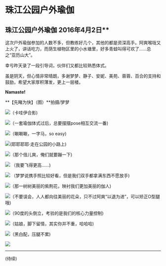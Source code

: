 # 珠江公园户外瑜伽



## 珠江公园户外瑜伽 2016年4月2日**

这次户外瑜伽参加的人数不多，但教练好几个，其他的都是资深高手。阿爽喉咙又上火了，讲话吃力，而荫生植物区里的小水塘里，好多青蛙叫得可欢了……总之“亚历山大”。

幸亏昨天录了一段引导词，伙伴们又都比较熟悉体式。

虽是阴天，但心情非常晴朗，多谢梦梦、静子、安妮、美苑、蓉蓉、百合的支持和鼓励，希望大家厚积薄发，更上一层楼。

**Namaste!**

**【先睹为快】（图）**拍摄/梦梦

![](https://oss.metamind.eu.org/2957e0714e20c22921ac4.jpg.jpeg)（卡哇伊合影)

![](https://img.omoe.eu.org/file/07c1b2ceeb5ee75b8ef08.jpg)（一套瑜伽体式过后，总要摆摆pose相互交流一番)

![](https://oss.metamind.eu.org/d2fb0622ed20846fd346c.jpg.jpeg)（唰唰唰，一字马，so easy)

![](https://oss.metamind.eu.org/a8417be71c8ee6c01294d.jpg.jpeg)(耶耶耶耶·走在公园的小路上)

![](https://oss.metamind.eu.org/262f9be82b3b4c6f017f7.jpg.jpeg)（那个倍儿爽，俺们就要蹦一下)

![](https://oss.metamind.eu.org/ddc368f54685fc66424b5.jpg.jpeg) （我要飞得更高……)

![](https://oss.metamind.eu.org/da452b2146db5b467bb33.jpg.jpeg) （梦梦说携手照比较好看，但是我们双手都拿满东西不愿放手)

![](https://oss.metamind.eu.org/9d3875fac9948ad74322d.jpg.jpeg)（那一树树美丽的紫荆花，映衬我们更加美丽的伽人)

![](https://oss.metamind.eu.org/56bc36e302c78e56aa550.jpg.jpeg)（不要误会，人人都向往美丽的花朵，只不过阿爽“以退为进”，可以矫正O型腿哦)

![](https://oss.metamind.eu.org/d2f194c0d771f80139508.jpg.jpeg)（90度的头倒立，考验的是我们的核心力量控制)

![](https://oss.metamind.eu.org/e8987ba23e5de9ddf6489.jpg.jpeg)（姑娘，脚下留情，其实你并不重，哈哈哈)

![](https://img.omoe.eu.org/file/38ba7a9345885d7d2f669.jpg)（黑白配，压腿不累)

![](https://oss.metamind.eu.org/e58adcf4e602733f8b362.jpg.jpeg)

---

(待续)


